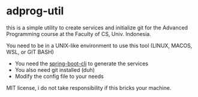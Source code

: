 # adprog-util

this is a simple utility to create services and initialize git for the Advanced Programming course at the Faculty of CS, Univ. Indonesia.

You need to be in a UNIX-like environment to use this tool (LINUX, MACOS, WSL, or GIT BASH)

* You need the [spring-boot-cli](https://docs.spring.io/spring-boot/docs/current/reference/html/cli.html) to generate the services
* You also need git installed (duh)
* Modify the config file to your needs

MIT license, i do not take responsibility if this bricks your machine.
